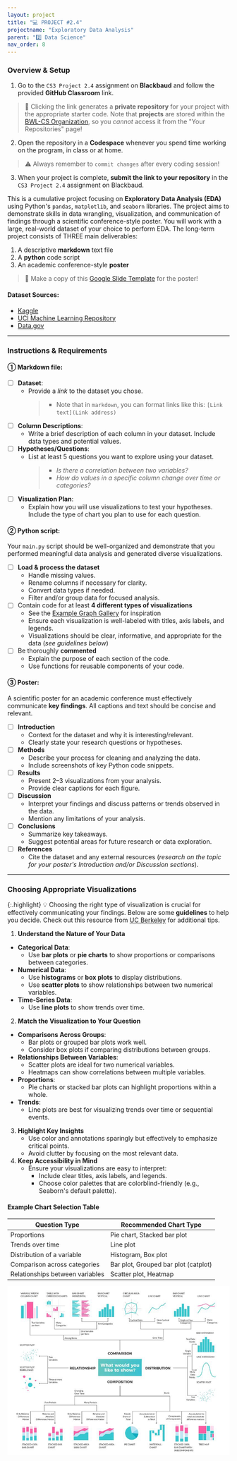 ```yaml
---
layout: project
title: "💻 PROJECT #2.4"
projectname: "Exploratory Data Analysis"
parent: "2️⃣ Data Science"
nav_order: 8
---
```


### Overview & Setup


<div class="setup" markdown="block">

1. Go to the `CS3 Project 2.4` assignment on **Blackbaud** and follow the provided **GitHub Classroom** link.
  > 📁 Clicking the link generates a **private repository** for your project with the appropriate starter code. Note that **projects** are stored within the [BWL-CS Organization](https://github.com/BWL-CS), so you _cannot_ access it from the "Your Repositories" page!
2. Open the repository in a **Codespace** whenever you spend time working on the program, in class or at home. 
  > ⚠️ Always remember to `commit changes` after every coding session!
3. When your project is complete, **submit the link to your repository** in the `CS3 Project 2.4` assignment on Blackbaud.

</div>

This is a cumulative project focusing on **Exploratory Data Analysis (EDA)** using Python's `pandas`, `matplotlib`, and `seaborn` libraries. The project aims to demonstrate skills in data wrangling, visualization, and communication of findings through a scientific conference-style poster. You will work with a large, real-world dataset of your choice to perform EDA. The long-term project consists of THREE main deliverables:

1. A descriptive **markdown** text file
2. A **python** code script
3. An academic conference-style **poster** 
> 📰 Make a copy of this [Google Slide Template](https://docs.google.com/presentation/d/1IkrIYBNTEBLFIO7kqUJWvrWhzRuiYhXyX7lxNZglkpU/edit?usp=sharing) for the poster!

#### Dataset Sources:
- [Kaggle](https://www.kaggle.com/)
- [UCI Machine Learning Repository](https://archive.ics.uci.edu/ml/index.php)
- [Data.gov](https://www.data.gov/)

---

### Instructions & Requirements

#### ① Markdown file:

- [ ] **Dataset**:
  - Provide a _link_ to the dataset you chose. 
    > - Note that in `markdown`, you can format links like this: `[Link text](Link address)` 
- [ ] **Column Descriptions**:
  - Write a brief description of each column in your dataset. Include data types and potential values.
- [ ] **Hypotheses/Questions**:
  - List at least 5 questions you want to explore using your dataset. 
    > - _Is there a correlation between two variables?_
    > - _How do values in a specific column change over time or categories?_
- [ ] **Visualization Plan**:
  - Explain how you will use visualizations to test your hypotheses. Include the type of chart you plan to use for each question.

#### ② Python script:

Your `main.py` script should be well-organized and demonstrate that you performed meaningful data analysis and generated diverse visualizations.

- [ ] **Load & process the dataset**
  - Handle missing values.
  - Rename columns if necessary for clarity.
  - Convert data types if needed.
  - Filter and/or group data for focused analysis.
- [ ] Contain code for at least **4 different types of visualizations**
  - See the [Example Graph Gallery](https://python-graph-gallery.com/) for inspiration
  - Ensure each visualization is well-labeled with titles, axis labels, and legends.
  - Visualizations should be clear, informative, and appropriate for the data (_see guidelines below_)
- [ ] Be thoroughly **commented**
  - Explain the purpose of each section of the code.
  - Use functions for reusable components of your code.

#### ③ Poster: 

A scientific poster for an academic conference must effectively communicate **key findings**. All captions and text should be concise and relevant.
  
- [ ] **Introduction**
  - Context for the dataset and why it is interesting/relevant.
  - Clearly state your research questions or hypotheses.
- [ ] **Methods**
  - Describe your process for cleaning and analyzing the data.
  - Include screenshots of key Python code snippets.
- [ ] **Results**
  - Present 2–3 visualizations from your analysis.
  - Provide clear captions for each figure.
- [ ] **Discussion**
  - Interpret your findings and discuss patterns or trends observed in the data.
  - Mention any limitations of your analysis.
- [ ] **Conclusions**
  - Summarize key takeaways.
  - Suggest potential areas for future research or data exploration.
- [ ] **References**
  - Cite the dataset and any external resources (_research on the topic for your poster's Introduction and/or Discussion sections_).

---

### Choosing Appropriate Visualizations

{:.highlight}
💡 Choosing the right type of visualization is crucial for effectively communicating your findings. Below are some **guidelines** to help you decide. Check out this resource from [UC Berkeley](https://guides.lib.berkeley.edu/data-visualization/about) for additional tips.

1. **Understand the Nature of Your Data**
  - **Categorical Data**:
    - Use **bar plots** or **pie charts** to show proportions or comparisons between categories.
  - **Numerical Data**:
    - Use **histograms** or **box plots** to display distributions.
    - Use **scatter plots** to show relationships between two numerical variables.
  - **Time-Series Data**:
    - Use **line plots** to show trends over time.
2. **Match the Visualization to Your Question**
  - **Comparisons Across Groups**:
    - Bar plots or grouped bar plots work well.
    - Consider box plots if comparing distributions between groups.
  - **Relationships Between Variables**:
    - Scatter plots are ideal for two numerical variables.
    - Heatmaps can show correlations between multiple variables.
  - **Proportions**:
    - Pie charts or stacked bar plots can highlight proportions within a whole.
  - **Trends**:
    - Line plots are best for visualizing trends over time or sequential events.
3. **Highlight Key Insights**
    - Use color and annotations sparingly but effectively to emphasize critical points.
    - Avoid clutter by focusing on the most relevant data.
4. **Keep Accessibility in Mind**
    - Ensure your visualizations are easy to interpret:
      - Include clear titles, axis labels, and legends.
      - Choose color palettes that are colorblind-friendly (e.g., Seaborn's default palette).

#### Example Chart Selection Table

| **Question Type**              | **Recommended Chart Type**       |
|--------------------------------|----------------------------------|
| Proportions                    | Pie chart, Stacked bar plot      |
| Trends over time               | Line plot                        |
| Distribution of a variable     | Histogram, Box plot              |
| Comparison across categories   | Bar plot, Grouped bar plot (catplot)      |
| Relationships between variables| Scatter plot, Heatmap            |

![image](data-viz-cheatsheet.jpeg)

